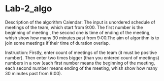 # Lab-2_algo
Description of the algorithm Calendar: The input  is unordered schedule of meetings of the team, which start from 9:00. The first number is the beginning of meeting , the second one is time of ending of the meeting, whish show how many 30 minutes past from 9:00.The aim of algorithm is to join some meetings if their time of duration overlap.

Instruction: 
Firstly, enter count of meetings of the team (it must be positive number). Then enter two times bigger (than you entered count of meetings) numbers in a row (each first number means the beginning of the meeting, each second number means ending of the meeting, whish show how many 30 minutes past from 9:00).

